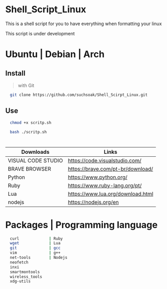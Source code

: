 # Shell_Script_Linux
This is a shell script for you to have everything when formatting your linux

This script is under development

# Ubuntu | Debian | Arch

## Install

> with Git

```sh
  git clone https://github.com/suchsoak/Shell_Scirpt_Linux.git
```

## Use

```sh
  chmod +x scritp.sh
```

```sh
  bash ./scritp.sh
```
#

| Downloads |  Links |
| ------ | ------ |
| VISUAL CODE STUDIO | https://code.visualstudio.com/
| BRAVE BROWSER | https://brave.com/pt-br/download/
|  Python | https://www.python.org/
|  Ruby | https://www.ruby-lang.org/pt/
|  Lua | https://www.lua.org/download.html
|  nodejs | https://nodejs.org/en

# Packages | Programming language 

```sh              | Python
  curl             | Ruby
  wget             | Lua
  git              | gcc 
  vim              | g++
  net-tools        | Nodejs
  neofetch         
  inxi             
  smartmontools    
  wireless_tools   
  xdg-utils       
```
